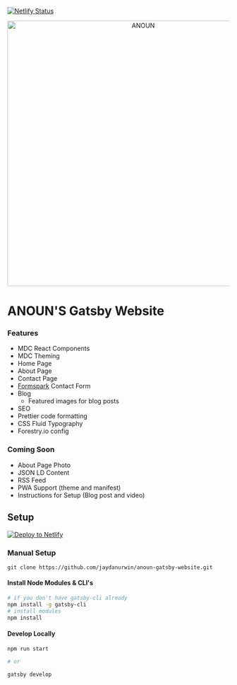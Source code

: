 [![Netlify Status](https://api.netlify.com/api/v1/badges/ffce3bc9-ac15-404f-a9ba-b922b7bbd711/deploy-status)](https://app.netlify.com/sites/anoun-gatsby-website/deploys)

<p align="center">
  <a href="https://anoun.company">
    <img alt="ANOUN" src="https://anoun.company/images/anoun-share-image.png" width="600" />
  </a>
</p>

# ANOUN'S Gatsby Website

### Features

* MDC React Components
* MDC Theming
* Home Page
* About Page
* Contact Page
* [Formspark](https://formspark.io) Contact Form
* Blog
  * Featured images for blog posts
* SEO
* Prettier code formatting
* CSS Fluid Typography
* Forestry.io config


### Coming Soon

* About Page Photo
* JSON LD Content
* RSS Feed
* PWA Support (theme and manifest)
* Instructions for Setup (Blog post and video)

## Setup

[![Deploy to Netlify](https://www.netlify.com/img/deploy/button.svg)](https://app.netlify.com/start/deploy?repository=https://github.com/jaydanurwin/anoun-gatsby-website/)


### Manual Setup

`git clone https://github.com/jaydanurwin/anoun-gatsby-website.git`

#### Install Node Modules & CLI's

```bash
# if you don't have gatsby-cli already
npm install -g gatsby-cli
# install modules
npm install
```

#### Develop Locally

```bash
npm run start

# or

gatsby develop
```
